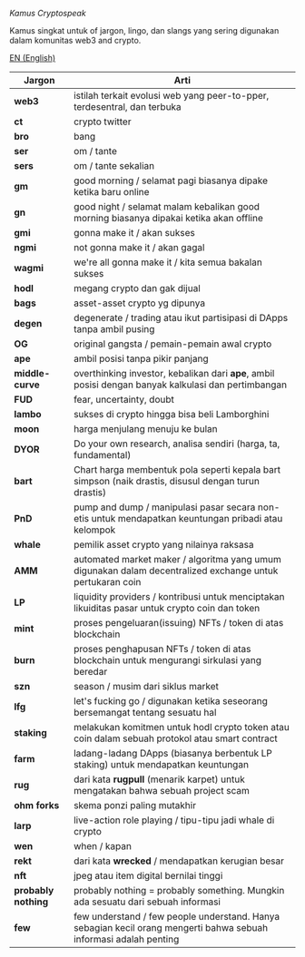 *Kamus Cryptospeak*

Kamus singkat untuk of jargon, lingo, dan slangs yang sering digunakan dalam komunitas web3 and crypto.

[EN (English)](./README.md)

|Jargon|Arti|
|------|----|
|**web3**| istilah terkait evolusi web yang peer-to-pper, terdesentral, dan terbuka|
|**ct**| crypto twitter |
|**bro**| bang |
|**ser**| om / tante |
|**sers**| om / tante sekalian|
|**gm**| good morning / selamat pagi biasanya dipake ketika baru online|
|**gn**| good night / selamat malam kebalikan good morning biasanya dipakai ketika akan offline|
|**gmi**| gonna make it / akan sukses|
|**ngmi**| not gonna make it / akan gagal|
|**wagmi**| we're all gonna make it / kita semua bakalan sukses|
|**hodl**| megang crypto dan gak dijual |
|**bags**| asset-asset crypto yg dipunya|
|**degen**| degenerate / trading atau ikut partisipasi di DApps tanpa ambil pusing |
|**OG**| original gangsta / pemain-pemain awal crypto|
|**ape**| ambil posisi tanpa pikir panjang |
|**middle-curve**| overthinking investor, kebalikan dari **ape**, ambil posisi dengan banyak kalkulasi dan pertimbangan |
|**FUD**|  fear, uncertainty, doubt |
|**lambo**| sukses di crypto hingga bisa beli Lamborghini|
|**moon**| harga menjulang menuju ke bulan|
|**DYOR**| Do your own research, analisa sendiri (harga, ta, fundamental) |
|**bart**| Chart harga membentuk pola seperti kepala bart simpson (naik drastis, disusul dengan turun drastis) |
|**PnD**| pump and dump / manipulasi pasar secara non-etis untuk mendapatkan keuntungan pribadi atau kelompok|
|**whale**| pemilik asset crypto yang nilainya raksasa|
|**AMM**| automated market maker / algoritma yang umum digunakan dalam decentralized exchange untuk pertukaran coin|
|**LP**| liquidity providers / kontribusi untuk menciptakan likuiditas pasar untuk crypto coin dan token|
|**mint**| proses pengeluaran(issuing) NFTs / token di atas blockchain |
|**burn**| proses penghapusan NFTs / token di atas blockchain untuk mengurangi sirkulasi yang beredar|
|**szn**| season / musim dari siklus market |
|**lfg**| let's fucking go / digunakan ketika seseorang bersemangat tentang sesuatu hal |
|**staking**| melakukan komitmen untuk hodl crypto token atau coin dalam sebuah protokol atau smart contract|
|**farm**| ladang-ladang DApps (biasanya berbentuk LP staking) untuk mendapatkan keuntungan|
|**rug**| dari kata **rugpull** (menarik karpet) untuk mengatakan bahwa sebuah project scam|
|**ohm forks**| skema ponzi paling mutakhir|
|**larp**| live-action role playing / tipu-tipu jadi whale di crypto|
|**wen**| when / kapan |
|**rekt**|  dari kata **wrecked** / mendapatkan kerugian besar |
|**nft**| jpeg atau item digital bernilai tinggi |
|**probably nothing**| probably nothing = probably something. Mungkin ada sesuatu dari sebuah informasi |
|**few**| few understand / few people understand. Hanya sebagian kecil orang mengerti bahwa sebuah informasi adalah penting |
